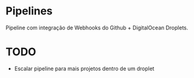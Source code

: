 # Pipelines

Pipeline com integração de Webhooks do Github + DigitalOcean Droplets.

# TODO
- Escalar pipeline para mais projetos dentro de um droplet

